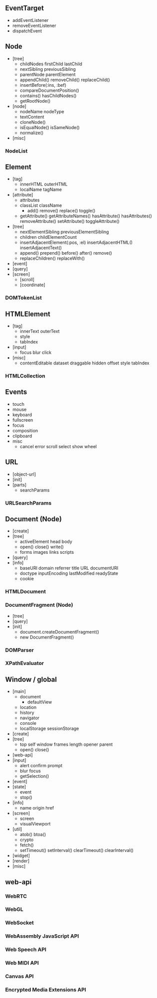 

## EventTarget
- addEventListener
- removeEventListener
- dispatchEvent

## Node
- [tree]
  - childNodes firstChild lastChild
  - nextSibling previousSibling
  - parentNode parentElement
  - appendChild() removeChild() replaceChild()
  - insertBefore(:ins, :bef)
  - compareDocumentPosition()
  - contains() hasChildNodes()
  - getRootNode()
- [node]
  - nodeName nodeType
  - textContent
  - cloneNode()
  - isEqualNode() isSameNode()
  - normalize()
- [misc]
### NodeList

## Element
- [tag]
  - innerHTML outerHTML
  - localName tagName
- [attribute]
  - attributes
  - classList className
    - add() remove() replace() toggle()
  - getAttribute() getAttributeNames()
    hasAttribute() hasAttributes()
    removeAttribute()
    setAttribute()
    toggleAttribute()
- [tree]
  - nextElementSibling previousElementSibling
  - children childElementCount 
  - insertAdjacentElement(:pos, :el) 
    insertAdjacentHTML()
    insertAdjacentText()
  - append() prepend() before() after() remove()
  - replaceChildren() replaceWith()
- [event]
- [query]
- [screen]
  - [scroll]
  - [coordinate]
### DOMTokenList

## HTMLElement
- [tag]
  - innerText outerText
  - style
  - tabIndex
- [input]
  - focus blur click
- [misc]
  - contentEditable dataset draggable hidden offset style tabIndex
### HTMLCollection

## Events
- touch
- mouse
- keyboard
- fullscreen
- focus
- composition
- clipboard
- misc
  - cancel error scroll select show wheel

## URL
- [object-url]
- [init]
- [parts]
  - searchParams
### URLSearchParams
## Document (Node)
- [create]
- [tree]
  - activeElement head body
  - open() close() write()
  - forms images links scripts
- [query]
- [info]
  - baseURI domain referrer title URL documentURI
  - doctype inputEncoding lastModified readyState
  - cookie
### HTMLDocument
### DocumentFragment (Node)
- [tree]
- [query]
- [init]
  - document.createDocumentFragment()
  - new DocumentFragment()
### DOMParser
### XPathEvaluator

## Window / global
- [main]
  - document
    - defaultView  
  - location
  - history
  - navigator
  - console
  - localStorage sessionStorage
- [create]
- [tree]
  - top self window frames length opener parent
  - open() close()
- [web-api]
- [input]
  - alert confirm prompt
  - blur focus
  - getSelection()
- [event]
- [state]
  - event 
  - stop()
- [info]
  - name origin href
- [screen]
  - screen
  - visualViewport
- [util]
  - atob() btoa()
  - crypto
  - fetch()
  - setTimeout() setInterval()
    clearTimeout() clearInterval()
- [widget]
- [render]
- [misc]

## web-api
### WebRTC
### WebGL
### WebSocket
### WebAssembly JavaScript API
### Web Speech API
### Web MIDI API
### Canvas API
### Encrypted Media Extensions API
